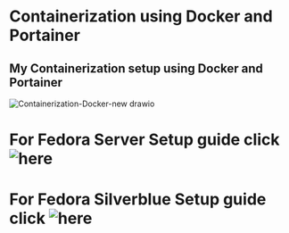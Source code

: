 # Containerization using Docker and Portainer
## My Containerization setup using Docker and Portainer
![Containerization-Docker-new drawio](https://user-images.githubusercontent.com/35937408/147980405-ce01f6f6-2489-4832-b7ea-b7fe6031605e.png)

# For Fedora Server Setup guide click ![here](https://github.com/czadikem/autiboys-linux/tree/master/Containerization/Fedora)

# For Fedora Silverblue Setup guide click ![here](https://github.com/czadikem/autiboys-linux/tree/master/Containerization/Fedora-SilverBlue)
